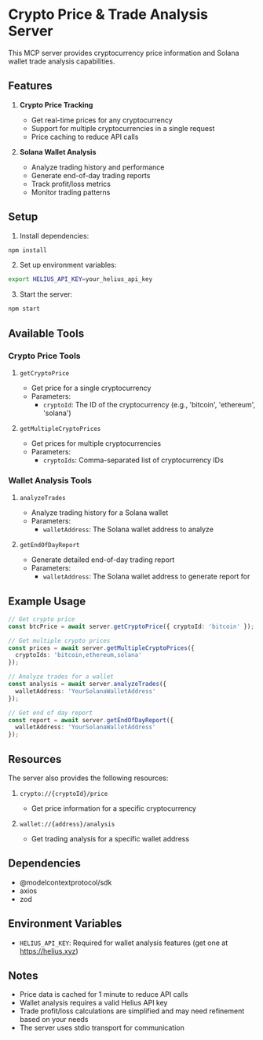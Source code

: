# Crypto Price & Trade Analysis Server

This MCP server provides cryptocurrency price information and Solana wallet trade analysis capabilities.

## Features

1. **Crypto Price Tracking**
   - Get real-time prices for any cryptocurrency
   - Support for multiple cryptocurrencies in a single request
   - Price caching to reduce API calls

2. **Solana Wallet Analysis**
   - Analyze trading history and performance
   - Generate end-of-day trading reports
   - Track profit/loss metrics
   - Monitor trading patterns

## Setup

1. Install dependencies:
```bash
npm install
```

2. Set up environment variables:
```bash
export HELIUS_API_KEY=your_helius_api_key
```

3. Start the server:
```bash
npm start
```

## Available Tools

### Crypto Price Tools

1. `getCryptoPrice`
   - Get price for a single cryptocurrency
   - Parameters:
     - `cryptoId`: The ID of the cryptocurrency (e.g., 'bitcoin', 'ethereum', 'solana')

2. `getMultipleCryptoPrices`
   - Get prices for multiple cryptocurrencies
   - Parameters:
     - `cryptoIds`: Comma-separated list of cryptocurrency IDs

### Wallet Analysis Tools

1. `analyzeTrades`
   - Analyze trading history for a Solana wallet
   - Parameters:
     - `walletAddress`: The Solana wallet address to analyze

2. `getEndOfDayReport`
   - Generate detailed end-of-day trading report
   - Parameters:
     - `walletAddress`: The Solana wallet address to generate report for

## Example Usage

```typescript
// Get crypto price
const btcPrice = await server.getCryptoPrice({ cryptoId: 'bitcoin' });

// Get multiple crypto prices
const prices = await server.getMultipleCryptoPrices({ 
  cryptoIds: 'bitcoin,ethereum,solana' 
});

// Analyze trades for a wallet
const analysis = await server.analyzeTrades({
  walletAddress: 'YourSolanaWalletAddress'
});

// Get end of day report
const report = await server.getEndOfDayReport({
  walletAddress: 'YourSolanaWalletAddress'
});
```

## Resources

The server also provides the following resources:

1. `crypto://{cryptoId}/price`
   - Get price information for a specific cryptocurrency

2. `wallet://{address}/analysis`
   - Get trading analysis for a specific wallet address

## Dependencies

- @modelcontextprotocol/sdk
- axios
- zod

## Environment Variables

- `HELIUS_API_KEY`: Required for wallet analysis features (get one at https://helius.xyz)

## Notes

- Price data is cached for 1 minute to reduce API calls
- Wallet analysis requires a valid Helius API key
- Trade profit/loss calculations are simplified and may need refinement based on your needs
- The server uses stdio transport for communication 